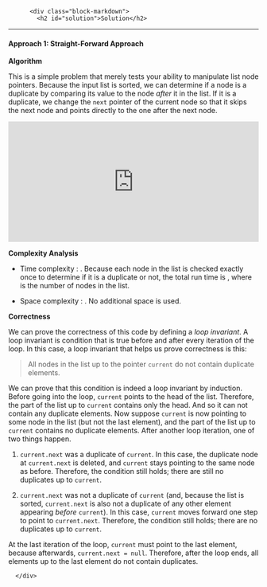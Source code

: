 <div class="article-body">
        
          <div class="block-markdown">
            <h2 id="solution">Solution</h2>
<hr>
<h4 id="approach-1-straight-forward-approach">Approach 1: Straight-Forward Approach</h4>
<p><strong>Algorithm</strong></p>
<p>This is a simple problem that merely tests your ability to manipulate list node pointers. Because the input list is sorted, we can determine if a node is a duplicate by comparing its value to the node <em>after</em> it in the list. If it is a duplicate, we change the <code>next</code> pointer of the current node so that it skips the next node and points directly to the one after the next node.</p>
<iframe src="https://leetcode.com/playground/KHvbA6CF/shared" frameborder="0" width="100%" height="242" name="KHvbA6CF"></iframe>

<p><strong>Complexity Analysis</strong></p>
<ul>
<li>
<p>Time complexity : <script type="math/tex; mode=display">O(n)</script>. Because each node in the list is checked exactly once to determine if it is a duplicate or not, the total run time is <script type="math/tex; mode=display">O(n)</script>, where <script type="math/tex; mode=display">n</script> is the number of nodes in the list.</p>
</li>
<li>
<p>Space complexity : <script type="math/tex; mode=display">O(1)</script>. No additional space is used.</p>
</li>
</ul>
<p><strong>Correctness</strong></p>
<p>We can prove the correctness of this code by defining a <em>loop invariant</em>. A loop invariant is condition that is true before and after every iteration of the loop. In this case, a loop invariant that helps us prove correctness is this:</p>
<blockquote>
<p>All nodes in the list up to the pointer <code>current</code> do not contain duplicate elements.</p>
</blockquote>
<p>We can prove that this condition is indeed a loop invariant by induction. Before going into the loop, <code>current</code> points to the head of the list. Therefore, the part of the list up to <code>current</code> contains only the head. And so it can not contain any duplicate elements. Now suppose <code>current</code> is now pointing to some node in the list (but not the last element), and the part of the list up to <code>current</code> contains no duplicate elements. After another loop iteration, one of two things happen.</p>
<ol>
<li>
<p><code>current.next</code> was a duplicate of <code>current</code>. In this case, the duplicate node at <code>current.next</code> is deleted, and <code>current</code> stays pointing to the same node as before. Therefore, the condition still holds; there are still no duplicates up to <code>current</code>.</p>
</li>
<li>
<p><code>current.next</code> was not a duplicate of <code>current</code> (and, because the list is sorted, <code>current.next</code> is also not a duplicate of any other element appearing <em>before</em> <code>current</code>). In this case, <code>current</code> moves forward one step to point to <code>current.next</code>. Therefore, the condition still holds; there are no duplicates up to <code>current</code>.</p>
</li>
</ol>
<p>At the last iteration of the loop, <code>current</code> must point to the last element, because afterwards, <code>current.next = null</code>. Therefore, after the loop ends, all elements up to the last element do not contain duplicates.</p>
          </div>
        
      </div>